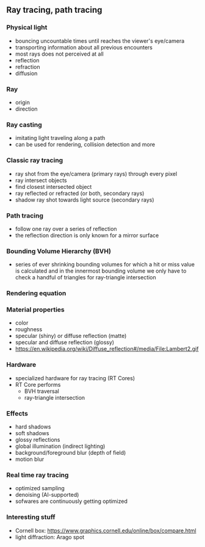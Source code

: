 ## Ray tracing, path tracing

### Physical light
- bouncing uncountable times until reaches the viewer's eye/camera
- transporting information about all previous encounters
- most rays does not perceived at all
- reflection
- refraction
- diffusion

### Ray
- origin
- direction
  
### Ray casting
- imitating light traveling along a path
- can be used for rendering, collision detection and more

### Classic ray tracing
- ray shot from the eye/camera (primary rays) through every pixel
- ray intersect objects
- find closest intersected object
- ray reflected or refracted (or both, secondary rays)
- shadow ray shot towards light source (secondary rays)

### Path tracing
- follow one ray over a series of reflection
- the reflection direction is only known for a mirror surface
 
### Bounding Volume Hierarchy (BVH)
- series of ever shrinking bounding volumes for which a hit or miss value is calculated and in the innermost bounding volume we only have to check a handful of triangles for ray-triangle intersection

### Rendering equation

### Material properties
- color
- roughness
- specular (shiny) or diffuse reflection (matte)
- specular and diffuse reflection (glossy)
- https://en.wikipedia.org/wiki/Diffuse_reflection#/media/File:Lambert2.gif
 
### Hardware
- specialized hardware for ray tracing (RT Cores)
- RT Core performs
  - BVH traversal
  - ray-triangle intersection

### Effects
- hard shadows
- soft shadows
- glossy reflections
- global illumination (indirect lighting)
- background/foreground blur (depth of field)
- motion blur

### Real time ray tracing
- optimized sampling
- denoising (AI-supported)
- sofwares are continuously getting optimized


### Interesting stuff
- Cornell box: https://www.graphics.cornell.edu/online/box/compare.html
- light diffraction: Arago spot
